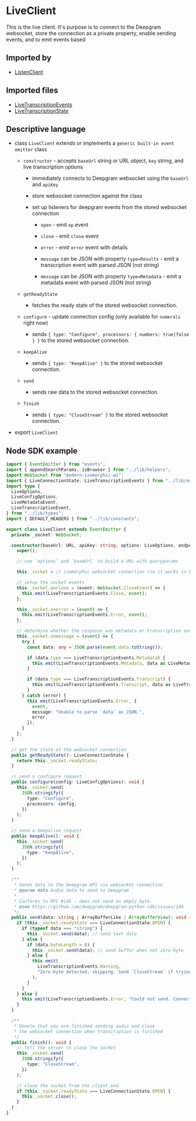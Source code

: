 # LiveClient

This is the live client. It's purpose is to connect to the Deepgram websocket, store the connection as a private property, enable sending events, and to emit events based

## Imported by

- [ListenClient](./ListenClient.md)

## Imported files

- [LiveTranscriptionEvents](../libs/enums/LiveTranscriptionEvents.md)
- [LiveTranscriptionState](../libs/enums/LiveTranscriptionState.md)

## Descriptive language

- class `LiveClient` extends or implements a `generic built-in event emitter` class

  - `constructor` - accepts `baseUrl` string or URL object, `key` string, and live transcription options

    - immediately connects to Deepgram websocket using the `baseUrl` and `apiKey`

    - store websocket connection against the class

    - set up listeners for deepgram events from the stored websocket connection

      - `open` - emit `op` event

      - `close` - emit `close` event

      - `error` - emit `error` event with details

      - `message` can be JSON with property `type=Results` - emit a transcription event with parsed JSON (not string)

      - `message` can be JSON with property `type=Metadata` - emit a metadata event with parsed JSON (not string)

  - `getReadyState`

    - fetches the ready state of the stored websocket connection.

  - `configure` - update connection config (only available for `numerals` right now)

    - sends `{ type: "Configure", processors: { numbers: true|false } }` to the stored websocket connection.

  - `keepAlive`

    - sends `{ type: "KeepAlive" }` to the stored websocket connection.

  - `send`

    - sends raw data to the stored websocket connection.

  - `finish`

    - sends `{ type: "CloseStream" }` to the stored websocket connection.

- export `LiveClient`

## Node SDK example

```ts
import { EventEmitter } from "events";
import { appendSearchParams, isBrowser } from "../lib/helpers";
import WebSocket from "modern-isomorphic-ws";
import { LiveConnectionState, LiveTranscriptionEvents } from "../lib/enums";
import type {
  LiveOptions,
  LiveConfigOptions,
  LiveMetadataEvent,
  LiveTranscriptionEvent,
} from "../lib/types";
import { DEFAULT_HEADERS } from "../lib/constants";

export class LiveClient extends EventEmitter {
  private _socket: WebSocket;

  constructor(baseUrl: URL, apiKey: string, options: LiveOptions, endpoint = "v1/listen") {
    super();

    // use `options` and `baseUrl` to build a URL with queryparams

    this._socket = // isomorphic websocket connection (so it works in Browser and Node.JS)

    // setup the socket events
    this._socket.onclose = (event: WebSocket.CloseEvent) => {
      this.emit(LiveTranscriptionEvents.Close, event);
    };

    this._socket.onerror = (event) => {
      this.emit(LiveTranscriptionEvents.Error, event);
    };

    // determine whether the response was metadata or transcription and emit an appropriate event
    this._socket.onmessage = (event) => {
      try {
        const data: any = JSON.parse(event.data.toString());

        if (data.type === LiveTranscriptionEvents.Metadata) {
          this.emit(LiveTranscriptionEvents.Metadata, data as LiveMetadataEvent);
        }

        if (data.type === LiveTranscriptionEvents.Transcript) {
          this.emit(LiveTranscriptionEvents.Transcript, data as LiveTranscriptionEvent);
        }
      } catch (error) {
        this.emit(LiveTranscriptionEvents.Error, {
          event,
          message: "Unable to parse `data` as JSON.",
          error,
        });
      }
    };
  }

  // get the state of the websocket connection
  public getReadyState(): LiveConnectionState {
    return this._socket.readyState;
  }

  // send a configure request
  public configure(config: LiveConfigOptions): void {
    this._socket.send(
      JSON.stringify({
        type: "Configure",
        processors: config,
      })
    );
  }

  // send a keepalive request
  public keepAlive(): void {
    this._socket.send(
      JSON.stringify({
        type: "KeepAlive",
      })
    );
  }

  /**
   * Sends data to the Deepgram API via websocket connection
   * @param data Audio data to send to Deepgram
   *
   * Conforms to RFC #146 - does not send an empty byte.
   * @see https://github.com/deepgram/deepgram-python-sdk/issues/146
   */
  public send(data: string | ArrayBufferLike | ArrayBufferView): void {
    if (this._socket.readyState === LiveConnectionState.OPEN) {
      if (typeof data === "string") {
        this._socket.send(data); // send text data
      } else {
        if (data.byteLength > 0) {
          this._socket.send(data); // send buffer when not zero-byte
        } else {
          this.emit(
            LiveTranscriptionEvents.Warning,
            "Zero-byte detected, skipping. Send `CloseStream` if trying to close the connection."
          );
        }
      }
    } else {
      this.emit(LiveTranscriptionEvents.Error, "Could not send. Connection not open.");
    }
  }

  /**
   * Denote that you are finished sending audio and close
   * the websocket connection when transcription is finished
   */
  public finish(): void {
    // tell the server to close the socket
    this._socket.send(
      JSON.stringify({
        type: "CloseStream",
      })
    );

    // close the socket from the client end
    if (this._socket.readyState === LiveConnectionState.OPEN) {
      this._socket.close();
    }
  }
}
```
